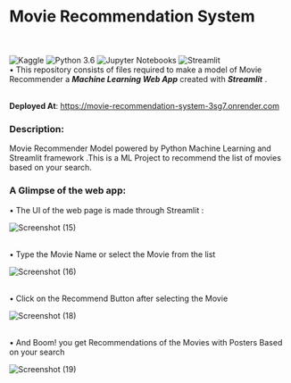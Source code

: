 # Movie Recommendation System
<br/><br/>
![Kaggle](https://img.shields.io/badge/Dataset-Kaggle-blue.svg) ![Python 3.6](https://img.shields.io/badge/Python-3.6-brightgreen.svg) ![Jupyter Notebooks](https://img.shields.io/badge/Jupyter-Notebooks-orange) ![Streamlit](https://img.shields.io/badge/Streamlit-YourBadgeColorHere.svg)
<br/>
• This repository consists of files required to make a model of Movie Recommender a  ___Machine Learning Web App___ created with ___Streamlit___ .

<br/>__Deployed At__: https://movie-recommendation-system-3sg7.onrender.com<br/>
<h3>Description:</h3>
Movie Recommender Model powered by Python Machine Learning and Streamlit framework .This is a ML Project to recommend the list of movies based on your search.

<h3>A Glimpse of the web app:</h3>
• The UI of the web page is made through Streamlit :<br/>

![Screenshot (15)](https://github.com/Maheshkarri4444/Movie-Recommendation-System/assets/157581288/d17cb006-41c4-4798-82c2-c197f3e4d06c)

<br/>• Type the Movie Name or select the Movie from the list <br/>

![Screenshot (16)](https://github.com/Maheshkarri4444/Movie-Recommendation-System/assets/157581288/64b6ed84-8c9a-4817-9dac-28557f76d1ac)

<br/>• Click on the Recommend Button after selecting the Movie <br/>


![Screenshot (18)](https://github.com/Maheshkarri4444/Movie-Recommendation-System/assets/157581288/d5e297bd-8009-4fd6-9a06-3c4bc6d59030)


<br/>• And Boom! you get Recommendations of the Movies with Posters Based on your search <br/>

![Screenshot (19)](https://github.com/Maheshkarri4444/Movie-Recommendation-System/assets/157581288/8825c6dd-aa9d-4adc-98bf-1d9450702bb5)

